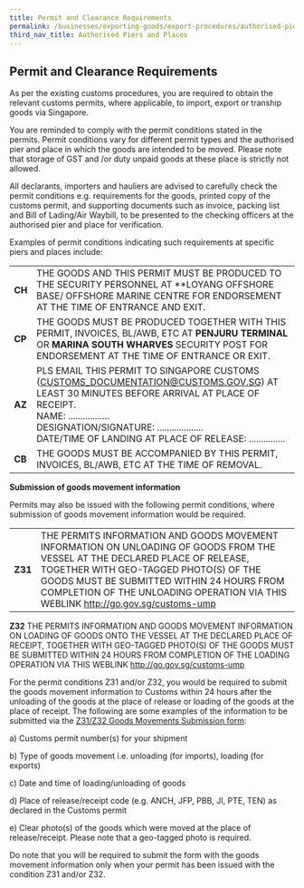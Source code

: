 ```yaml
---
title: Permit and Clearance Requirements
permalink: /businesses/exporting-goods/export-procedures/authorised-piers-places/permit-and-clearance-requirements/
third_nav_title: Authorised Piers and Places
---
```

## Permit and Clearance Requirements

As per the existing customs procedures, you are required to obtain the relevant customs permits, where applicable, to import, export or tranship goods via Singapore.

You are reminded to comply with the permit conditions stated in the permits. Permit conditions vary for different permit types and the authorised pier and place in which the goods are intended to be moved. Please note that storage of GST and /or duty unpaid goods at these place is strictly not allowed.

All declarants, importers and hauliers are advised to carefully check the permit conditions e.g. requirements for the goods, printed copy of the customs permit, and supporting documents such as invoice, packing list and Bill of Lading/Air Waybill, to be presented to the checking officers at the authorised pier and place for verification.

Examples of permit conditions indicating such requirements at specific piers and places include:

|  |  |  
|---|---|
| **CH** | THE GOODS AND THIS PERMIT MUST BE PRODUCED TO THE SECURITY PERSONNEL AT **LOYANG OFFSHORE BASE/ OFFSHORE MARINE CENTRE FOR ENDORSEMENT AT THE TIME OF ENTRANCE AND EXIT. |  
| **CP** |  THE GOODS MUST BE PRODUCED TOGETHER WITH THIS PERMIT, INVOICES, BL/AWB, ETC AT **PENJURU TERMINAL** OR **MARINA SOUTH WHARVES** SECURITY POST FOR ENDORSEMENT AT THE TIME OF ENTRANCE OR EXIT.|  
| **AZ** | PLS EMAIL THIS PERMIT TO SINGAPORE CUSTOMS (CUSTOMS_DOCUMENTATION@CUSTOMS.GOV.SG) AT LEAST 30 MINUTES BEFORE ARRIVAL AT PLACE OF RECEIPT. <br> NAME: .................  <br> DESIGNATION/SIGNATURE: ................... <br> DATE/TIME OF LANDING AT PLACE OF RELEASE: ............... |  
| **CB** | THE GOODS MUST BE ACCOMPANIED BY THIS PERMIT, INVOICES, BL/AWB, ETC AT THE TIME OF REMOVAL.|

**Submission of goods movement information**

Permits may also be issued with the following permit conditions, where submission of goods movement information would be required.

|  |  |  
|---|---|
| **Z31** | THE PERMITS INFORMATION AND GOODS MOVEMENT INFORMATION ON UNLOADING OF GOODS FROM THE VESSEL AT THE DECLARED PLACE OF RELEASE, TOGETHER WITH GEO-TAGGED PHOTO(S) OF THE GOODS MUST BE SUBMITTED WITHIN 24 HOURS FROM COMPLETION OF THE UNLOADING OPERATION VIA THIS WEBLINK http://go.gov.sg/customs-ump 

 **Z32**  THE PERMITS INFORMATION AND GOODS MOVEMENT INFORMATION ON LOADING OF GOODS ONTO THE VESSEL AT THE DECLARED PLACE OF RECEIPT, TOGETHER WITH GEO-TAGGED PHOTO(S) OF THE GOODS MUST BE SUBMITTED WITHIN 24 HOURS FROM COMPLETION OF THE LOADING OPERATION VIA THIS WEBLINK  http://go.gov.sg/customs-ump  


For the permit conditions Z31 and/or Z32, you would be required to submit the goods movement information to Customs within 24 hours after the unloading of the goods at the place of release or loading of the goods at the place of receipt. The following are some examples of the information to be submitted via the [Z31/Z32 Goods Movements Submission form](http://go.gov.sg/customs-ump):

a) Customs permit number(s) for your shipment

b) Type of goods movement i.e. unloading (for imports), loading (for exports)

c) Date and time of loading/unloading of goods

d) Place of release/receipt code (e.g. ANCH, JFP, PBB, JI, PTE, TEN) as declared in the Customs permit

e) Clear photo(s) of the goods which were moved at the place of release/receipt. Please note that a geo-tagged photo is required.

Do note that you will be required to submit the form with the goods movement information only when your permit has been issued with the condition Z31 and/or Z32.
